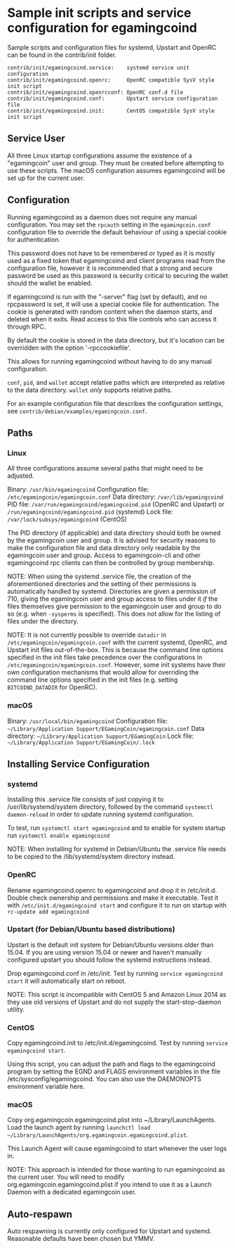 Sample init scripts and service configuration for egamingcoind
==========================================================

Sample scripts and configuration files for systemd, Upstart and OpenRC
can be found in the contrib/init folder.

    contrib/init/egamingcoind.service:    systemd service unit configuration
    contrib/init/egamingcoind.openrc:     OpenRC compatible SysV style init script
    contrib/init/egamingcoind.openrcconf: OpenRC conf.d file
    contrib/init/egamingcoind.conf:       Upstart service configuration file
    contrib/init/egamingcoind.init:       CentOS compatible SysV style init script

Service User
---------------------------------

All three Linux startup configurations assume the existence of a "egamingcoin" user
and group.  They must be created before attempting to use these scripts.
The macOS configuration assumes egamingcoind will be set up for the current user.

Configuration
---------------------------------

Running egamingcoind as a daemon does not require any manual configuration. You may
set the `rpcauth` setting in the `egamingcoin.conf` configuration file to override
the default behaviour of using a special cookie for authentication.

This password does not have to be remembered or typed as it is mostly used
as a fixed token that egamingcoind and client programs read from the configuration
file, however it is recommended that a strong and secure password be used
as this password is security critical to securing the wallet should the
wallet be enabled.

If egamingcoind is run with the "-server" flag (set by default), and no rpcpassword is set,
it will use a special cookie file for authentication. The cookie is generated with random
content when the daemon starts, and deleted when it exits. Read access to this file
controls who can access it through RPC.

By default the cookie is stored in the data directory, but it's location can be overridden
with the option '-rpccookiefile'.

This allows for running egamingcoind without having to do any manual configuration.

`conf`, `pid`, and `wallet` accept relative paths which are interpreted as
relative to the data directory. `wallet` *only* supports relative paths.

For an example configuration file that describes the configuration settings,
see `contrib/debian/examples/egamingcoin.conf`.

Paths
---------------------------------

### Linux

All three configurations assume several paths that might need to be adjusted.

Binary:              `/usr/bin/egamingcoind`
Configuration file:  `/etc/egamingcoin/egamingcoin.conf`
Data directory:      `/var/lib/egamingcoind`
PID file:            `/var/run/egamingcoind/egamingcoind.pid` (OpenRC and Upstart) or `/run/egamingcoind/egamingcoind.pid` (systemd)
Lock file:           `/var/lock/subsys/egamingcoind` (CentOS)

The PID directory (if applicable) and data directory should both be owned by the
egamingcoin user and group. It is advised for security reasons to make the
configuration file and data directory only readable by the egamingcoin user and
group. Access to egamingcoin-cli and other egamingcoind rpc clients can then be
controlled by group membership.

NOTE: When using the systemd .service file, the creation of the aforementioned
directories and the setting of their permissions is automatically handled by
systemd. Directories are given a permission of 710, giving the egamingcoin user and group
access to files under it _if_ the files themselves give permission to the
egamingcoin user and group to do so (e.g. when `-sysperms` is specified). This does not allow
for the listing of files under the directory.

NOTE: It is not currently possible to override `datadir` in
`/etc/egamingcoin/egamingcoin.conf` with the current systemd, OpenRC, and Upstart init
files out-of-the-box. This is because the command line options specified in the
init files take precedence over the configurations in
`/etc/egamingcoin/egamingcoin.conf`. However, some init systems have their own
configuration mechanisms that would allow for overriding the command line
options specified in the init files (e.g. setting `BITCOIND_DATADIR` for
OpenRC).

### macOS

Binary:              `/usr/local/bin/egamingcoind`
Configuration file:  `~/Library/Application Support/EGamingCoin/egamingcoin.conf`
Data directory:      `~/Library/Application Support/EGamingCoin`
Lock file:           `~/Library/Application Support/EGamingCoin/.lock`

Installing Service Configuration
-----------------------------------

### systemd

Installing this .service file consists of just copying it to
/usr/lib/systemd/system directory, followed by the command
`systemctl daemon-reload` in order to update running systemd configuration.

To test, run `systemctl start egamingcoind` and to enable for system startup run
`systemctl enable egamingcoind`

NOTE: When installing for systemd in Debian/Ubuntu the .service file needs to be copied to the /lib/systemd/system directory instead.

### OpenRC

Rename egamingcoind.openrc to egamingcoind and drop it in /etc/init.d.  Double
check ownership and permissions and make it executable.  Test it with
`/etc/init.d/egamingcoind start` and configure it to run on startup with
`rc-update add egamingcoind`

### Upstart (for Debian/Ubuntu based distributions)

Upstart is the default init system for Debian/Ubuntu versions older than 15.04. If you are using version 15.04 or newer and haven't manually configured upstart you should follow the systemd instructions instead.

Drop egamingcoind.conf in /etc/init.  Test by running `service egamingcoind start`
it will automatically start on reboot.

NOTE: This script is incompatible with CentOS 5 and Amazon Linux 2014 as they
use old versions of Upstart and do not supply the start-stop-daemon utility.

### CentOS

Copy egamingcoind.init to /etc/init.d/egamingcoind. Test by running `service egamingcoind start`.

Using this script, you can adjust the path and flags to the egamingcoind program by
setting the EGND and FLAGS environment variables in the file
/etc/sysconfig/egamingcoind. You can also use the DAEMONOPTS environment variable here.

### macOS

Copy org.egamingcoin.egamingcoind.plist into ~/Library/LaunchAgents. Load the launch agent by
running `launchctl load ~/Library/LaunchAgents/org.egamingcoin.egamingcoind.plist`.

This Launch Agent will cause egamingcoind to start whenever the user logs in.

NOTE: This approach is intended for those wanting to run egamingcoind as the current user.
You will need to modify org.egamingcoin.egamingcoind.plist if you intend to use it as a
Launch Daemon with a dedicated egamingcoin user.

Auto-respawn
-----------------------------------

Auto respawning is currently only configured for Upstart and systemd.
Reasonable defaults have been chosen but YMMV.

